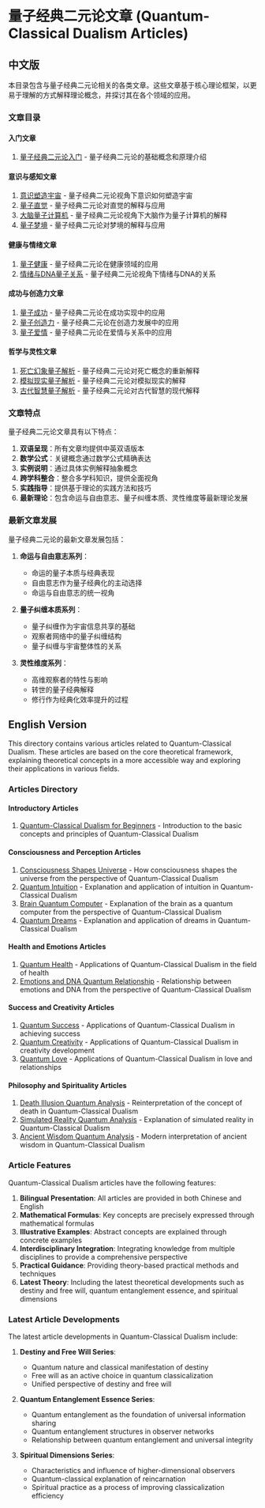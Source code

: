 # 量子经典二元论文章 (Quantum-Classical Dualism Articles)

## 中文版

本目录包含与量子经典二元论相关的各类文章。这些文章基于核心理论框架，以更易于理解的方式解释理论概念，并探讨其在各个领域的应用。

### 文章目录

#### 入门文章

1. [量子经典二元论入门](quantum_classical_for_beginners.md) - 量子经典二元论的基础概念和原理介绍

#### 意识与感知文章

1. [意识塑造宇宙](consciousness_shapes_universe.md) - 量子经典二元论视角下意识如何塑造宇宙
2. [量子直觉](quantum_intuition.md) - 量子经典二元论对直觉的解释与应用
3. [大脑量子计算机](brain_quantum_computer.md) - 量子经典二元论视角下大脑作为量子计算机的解释
4. [量子梦境](quantum_dreams.md) - 量子经典二元论对梦境的解释与应用

#### 健康与情绪文章

1. [量子健康](quantum_health.md) - 量子经典二元论在健康领域的应用
2. [情绪与DNA量子关系](emotions_dna_quantum.md) - 量子经典二元论视角下情绪与DNA的关系

#### 成功与创造力文章

1. [量子成功](quantum_success.md) - 量子经典二元论在成功实现中的应用
2. [量子创造力](quantum_creativity.md) - 量子经典二元论在创造力发展中的应用
3. [量子爱情](quantum_love.md) - 量子经典二元论在爱情与关系中的应用

#### 哲学与灵性文章

1. [死亡幻象量子解析](death_illusion_quantum.md) - 量子经典二元论对死亡概念的重新解释
2. [模拟现实量子解析](simulated_reality_quantum.md) - 量子经典二元论对模拟现实的解释
3. [古代智慧量子解析](ancient_wisdom_quantum.md) - 量子经典二元论对古代智慧的现代解释

### 文章特点

量子经典二元论文章具有以下特点：

1. **双语呈现**：所有文章均提供中英双语版本
2. **数学公式**：关键概念通过数学公式精确表达
3. **实例说明**：通过具体实例解释抽象概念
4. **跨学科整合**：整合多学科知识，提供全面视角
5. **实践指导**：提供基于理论的实践方法和技巧
6. **最新理论**：包含命运与自由意志、量子纠缠本质、灵性维度等最新理论发展

### 最新文章发展

量子经典二元论的最新文章发展包括：

1. **命运与自由意志系列**：
   - 命运的量子本质与经典表现
   - 自由意志作为量子经典化的主动选择
   - 命运与自由意志的统一视角

2. **量子纠缠本质系列**：
   - 量子纠缠作为宇宙信息共享的基础
   - 观察者网络中的量子纠缠结构
   - 量子纠缠与宇宙整体性的关系

3. **灵性维度系列**：
   - 高维观察者的特性与影响
   - 转世的量子经典解释
   - 修行作为经典化效率提升的过程

## English Version

This directory contains various articles related to Quantum-Classical Dualism. These articles are based on the core theoretical framework, explaining theoretical concepts in a more accessible way and exploring their applications in various fields.

### Articles Directory

#### Introductory Articles

1. [Quantum-Classical Dualism for Beginners](quantum_classical_for_beginners.md) - Introduction to the basic concepts and principles of Quantum-Classical Dualism

#### Consciousness and Perception Articles

1. [Consciousness Shapes Universe](consciousness_shapes_universe.md) - How consciousness shapes the universe from the perspective of Quantum-Classical Dualism
2. [Quantum Intuition](quantum_intuition.md) - Explanation and application of intuition in Quantum-Classical Dualism
3. [Brain Quantum Computer](brain_quantum_computer.md) - Explanation of the brain as a quantum computer from the perspective of Quantum-Classical Dualism
4. [Quantum Dreams](quantum_dreams.md) - Explanation and application of dreams in Quantum-Classical Dualism

#### Health and Emotions Articles

1. [Quantum Health](quantum_health.md) - Applications of Quantum-Classical Dualism in the field of health
2. [Emotions and DNA Quantum Relationship](emotions_dna_quantum.md) - Relationship between emotions and DNA from the perspective of Quantum-Classical Dualism

#### Success and Creativity Articles

1. [Quantum Success](quantum_success.md) - Applications of Quantum-Classical Dualism in achieving success
2. [Quantum Creativity](quantum_creativity.md) - Applications of Quantum-Classical Dualism in creativity development
3. [Quantum Love](quantum_love.md) - Applications of Quantum-Classical Dualism in love and relationships

#### Philosophy and Spirituality Articles

1. [Death Illusion Quantum Analysis](death_illusion_quantum.md) - Reinterpretation of the concept of death in Quantum-Classical Dualism
2. [Simulated Reality Quantum Analysis](simulated_reality_quantum.md) - Explanation of simulated reality in Quantum-Classical Dualism
3. [Ancient Wisdom Quantum Analysis](ancient_wisdom_quantum.md) - Modern interpretation of ancient wisdom in Quantum-Classical Dualism

### Article Features

Quantum-Classical Dualism articles have the following features:

1. **Bilingual Presentation**: All articles are provided in both Chinese and English
2. **Mathematical Formulas**: Key concepts are precisely expressed through mathematical formulas
3. **Illustrative Examples**: Abstract concepts are explained through concrete examples
4. **Interdisciplinary Integration**: Integrating knowledge from multiple disciplines to provide a comprehensive perspective
5. **Practical Guidance**: Providing theory-based practical methods and techniques
6. **Latest Theory**: Including the latest theoretical developments such as destiny and free will, quantum entanglement essence, and spiritual dimensions

### Latest Article Developments

The latest article developments in Quantum-Classical Dualism include:

1. **Destiny and Free Will Series**:
   - Quantum nature and classical manifestation of destiny
   - Free will as an active choice in quantum classicalization
   - Unified perspective of destiny and free will

2. **Quantum Entanglement Essence Series**:
   - Quantum entanglement as the foundation of universal information sharing
   - Quantum entanglement structures in observer networks
   - Relationship between quantum entanglement and universal integrity

3. **Spiritual Dimensions Series**:
   - Characteristics and influence of higher-dimensional observers
   - Quantum-classical explanation of reincarnation
   - Spiritual practice as a process of improving classicalization efficiency 